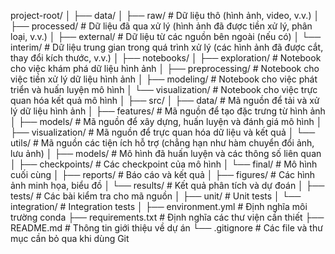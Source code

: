 project-root/
│
├── data/
│   ├── raw/               # Dữ liệu thô (hình ảnh, video, v.v.)
│   ├── processed/         # Dữ liệu đã qua xử lý (hình ảnh đã được tiền xử lý, phân loại, v.v.)
│   ├── external/          # Dữ liệu từ các nguồn bên ngoài (nếu có)
│   └── interim/           # Dữ liệu trung gian trong quá trình xử lý (các hình ảnh đã được cắt, thay đổi kích thước, v.v.)
│
├── notebooks/
│   ├── exploration/       # Notebook cho việc khám phá dữ liệu hình ảnh
│   ├── preprocessing/     # Notebook cho việc tiền xử lý dữ liệu hình ảnh
│   ├── modeling/          # Notebook cho việc phát triển và huấn luyện mô hình
│   └── visualization/     # Notebook cho việc trực quan hóa kết quả mô hình
│
├── src/
│   ├── data/              # Mã nguồn để tải và xử lý dữ liệu hình ảnh
│   ├── features/          # Mã nguồn để tạo đặc trưng từ hình ảnh
│   ├── models/            # Mã nguồn để xây dựng, huấn luyện và đánh giá mô hình
│   ├── visualization/     # Mã nguồn để trực quan hóa dữ liệu và kết quả
│   └── utils/             # Mã nguồn các tiện ích hỗ trợ (chẳng hạn như hàm chuyển đổi ảnh, lưu ảnh)
│
├── models/                # Mô hình đã huấn luyện và các thông số liên quan
│   ├── checkpoints/       # Các checkpoint của mô hình
│   └── final/             # Mô hình cuối cùng
│
├── reports/               # Báo cáo và kết quả
│   ├── figures/           # Các hình ảnh minh họa, biểu đồ
│   └── results/           # Kết quả phân tích và dự đoán
│
├── tests/                 # Các bài kiểm tra cho mã nguồn
│   ├── unit/              # Unit tests
│   └── integration/       # Integration tests
│
├── environment.yml        # Định nghĩa môi trường conda
├── requirements.txt       # Định nghĩa các thư viện cần thiết
├── README.md              # Thông tin giới thiệu về dự án
└── .gitignore             # Các file và thư mục cần bỏ qua khi dùng Git
